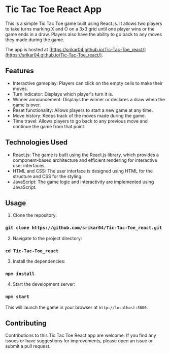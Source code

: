 # Tic Tac Toe React App

This is a simple Tic Tac Toe game built using React.js. It allows two players to take turns marking X and O on a 3x3 grid until one player wins or the game ends in a draw. Players also have the ability to go back to any moves they made during the game.

The app is hosted at [https://srikar04.github.io/Tic-Tac-Toe_react/](https://srikar04.github.io/Tic-Tac-Toe_react/).

## Features

- Interactive gameplay: Players can click on the empty cells to make their moves.
- Turn indicator: Displays which player's turn it is.
- Winner announcement: Displays the winner or declares a draw when the game is over.
- Reset functionality: Allows players to start a new game at any time.
- Move history: Keeps track of the moves made during the game.
- Time travel: Allows players to go back to any previous move and continue the game from that point.

## Technologies Used

- React.js: The game is built using the React.js library, which provides a component-based architecture and efficient rendering for interactive user interfaces.
- HTML and CSS: The user interface is designed using HTML for the structure and CSS for the styling.
- JavaScript: The game logic and interactivity are implemented using JavaScript.

## Usage

1. Clone the repository:

### `git clone https://github.com/srikar04/Tic-Tac-Toe_react.git`


2. Navigate to the project directory:

### `cd Tic-Tac-Toe_react`


3. Install the dependencies:

### `npm install`

4. Start the development server:

### `npm start`

This will launch the game in your browser at `http://localhost:3000`.

## Contributing

Contributions to this Tic Tac Toe React app are welcome. If you find any issues or have suggestions for improvements, please open an issue or submit a pull request.



